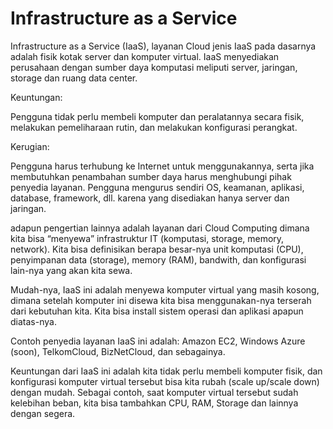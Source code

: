<h1>Infrastructure as a Service</h1>



Infrastructure as a Service (IaaS), layanan Cloud jenis IaaS pada dasarnya adalah fisik kotak server dan komputer virtual. IaaS menyediakan perusahaan dengan sumber daya komputasi meliputi server, jaringan, storage dan ruang data center.

Keuntungan:

Pengguna tidak perlu membeli komputer dan peralatannya secara fisik, melakukan pemeliharaan rutin, dan melakukan konfigurasi perangkat.

Kerugian:

Pengguna harus terhubung ke Internet untuk menggunakannya, serta jika membutuhkan penambahan sumber daya harus menghubungi pihak penyedia layanan. Pengguna mengurus sendiri OS, keamanan, aplikasi, database, framework, dll. karena yang disediakan hanya server dan jaringan.

adapun pengertian lainnya adalah layanan dari Cloud Computing dimana kita bisa “menyewa” infrastruktur IT (komputasi, storage, memory, network). Kita bisa definisikan berapa besar-nya unit komputasi (CPU), penyimpanan data (storage), memory (RAM), bandwith, dan konfigurasi lain-nya yang akan kita sewa.

Mudah-nya, IaaS ini adalah menyewa komputer virtual yang masih kosong, dimana setelah komputer ini disewa kita bisa menggunakan-nya terserah dari kebutuhan kita. Kita bisa install sistem operasi dan aplikasi apapun diatas-nya.

Contoh penyedia layanan IaaS ini adalah: Amazon EC2, Windows Azure (soon), TelkomCloud, BizNetCloud, dan sebagainya.

Keuntungan dari IaaS ini adalah kita tidak perlu membeli komputer fisik, dan konfigurasi komputer virtual tersebut bisa kita rubah (scale up/scale down) dengan mudah. Sebagai contoh, saat komputer virtual tersebut sudah kelebihan beban, kita bisa tambahkan CPU, RAM, Storage dan lainnya dengan segera.